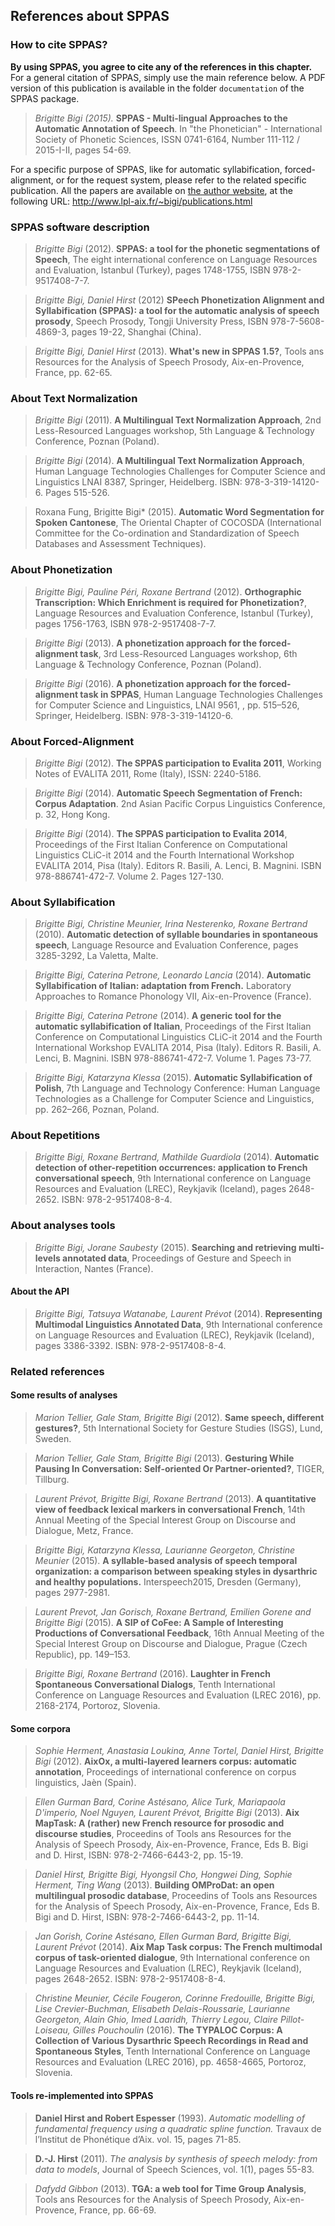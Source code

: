 ## References about SPPAS

### How to cite SPPAS?

**By using SPPAS, you agree to cite any of the references in this chapter.**
For a general citation of SPPAS, simply use the main reference below.
A PDF version of this publication is available in the folder
`documentation` of the SPPAS package. 

> *Brigitte Bigi (2015).*
> **SPPAS - Multi-lingual Approaches to the Automatic Annotation of Speech**.
> In "the Phonetician" - International Society of Phonetic Sciences, 
> ISSN 0741-6164, Number 111-112 / 2015-I-II, pages 54-69. 


For a specific purpose of SPPAS, like for automatic syllabification,
forced-alignment, or for the request system, please refer to the
related specific publication. All the papers are available on
[the author website](http://www.lpl-aix.fr/~bigi), at the following URL:
<http://www.lpl-aix.fr/~bigi/publications.html>


### SPPAS software description

>*Brigitte Bigi* (2012).
>**SPPAS: a tool for the phonetic segmentations of Speech**,
> The eight international conference on Language Resources and Evaluation,
 Istanbul (Turkey), pages 1748-1755, ISBN 978-2-9517408-7-7.

>*Brigitte Bigi, Daniel Hirst* (2012)
>**SPeech Phonetization Alignment and Syllabification (SPPAS):
> a tool for the automatic analysis of speech prosody**,
> Speech Prosody, Tongji University Press, ISBN 978-7-5608-4869-3,
> pages 19-22, Shanghai (China).

>*Brigitte Bigi, Daniel Hirst* (2013).
>**What's new in SPPAS 1.5?**,
> Tools ans Resources for the Analysis of Speech Prosody, Aix-en-Provence,
France, pp. 62-65.


### About Text Normalization

>*Brigitte Bigi* (2011).
>**A Multilingual Text Normalization Approach**,
>2nd Less-Resourced Languages workshop, 5th Language & Technology Conference, Poznan (Poland).

>*Brigitte Bigi* (2014).
>**A Multilingual Text Normalization Approach**,
>Human Language Technologies Challenges for Computer Science and Linguistics LNAI 8387,
>Springer, Heidelberg. ISBN: 978-3-319-14120-6. Pages 515-526.

>Roxana Fung, Brigitte Bigi* (2015).
>**Automatic Word Segmentation for Spoken Cantonese**,
>The Oriental Chapter of COCOSDA (International Committee for the Co-ordination
>and Standardization of Speech Databases and Assessment Techniques).


### About Phonetization

>*Brigitte Bigi, Pauline Péri, Roxane Bertrand* (2012).
>**Orthographic Transcription: Which Enrichment is required for Phonetization?**,
>Language Resources and Evaluation Conference, Istanbul (Turkey),
>pages 1756-1763, ISBN 978-2-9517408-7-7.

>*Brigitte Bigi* (2013).
>**A phonetization approach for the forced-alignment task**,
>3rd Less-Resourced Languages workshop, 6th Language & Technology Conference, Poznan (Poland).

>*Brigitte Bigi* (2016).
>**A phonetization approach for the forced-alignment task in SPPAS**,
>Human Language Technologies Challenges for Computer Science and Linguistics, LNAI 9561, , pp. 515–526,
>Springer, Heidelberg. ISBN: 978-3-319-14120-6.


### About Forced-Alignment

>*Brigitte Bigi* (2012).
>**The SPPAS participation to Evalita 2011**,
>Working Notes of EVALITA 2011, Rome (Italy), ISSN: 2240-5186.

>*Brigitte Bigi* (2014).
>**Automatic Speech Segmentation of French: Corpus Adaptation**.
>2nd Asian Pacific Corpus Linguistics Conference, p. 32, Hong Kong.

>*Brigitte Bigi* (2014).
>**The SPPAS participation to Evalita 2014**,
>Proceedings of the First Italian Conference on Computational Linguistics
>CLiC-it 2014 and the Fourth International Workshop EVALITA 2014, Pisa (Italy).
>Editors R. Basili, A. Lenci, B. Magnini. ISBN 978-886741-472-7.
>Volume 2. Pages 127-130.


### About Syllabification

>*Brigitte Bigi, Christine Meunier, Irina Nesterenko, Roxane Bertrand* (2010).
>**Automatic detection of syllable boundaries in spontaneous speech**,
>Language Resource and Evaluation Conference, pages 3285-3292, La Valetta, Malte.

>*Brigitte Bigi, Caterina Petrone, Leonardo Lancia* (2014).
>**Automatic Syllabification of Italian: adaptation from French.**
>Laboratory Approaches to Romance Phonology VII, Aix-en-Provence (France).

>*Brigitte Bigi, Caterina Petrone* (2014).
>**A generic tool for the automatic syllabification of Italian**,
>Proceedings of the First Italian Conference on Computational Linguistics
>CLiC-it 2014 and the Fourth International Workshop EVALITA 2014, Pisa (Italy).
>Editors R. Basili, A. Lenci, B. Magnini. ISBN 978-886741-472-7.
>Volume 1. Pages 73-77.

>*Brigitte Bigi, Katarzyna Klessa* (2015).
>**Automatic Syllabification of Polish**,
>7th Language and Technology Conference: Human Language Technologies as a Challenge for Computer Science and Linguistics, pp. 262–266, Poznan, Poland.


### About Repetitions

>*Brigitte Bigi, Roxane Bertrand, Mathilde Guardiola* (2014).
>**Automatic detection of other-repetition occurrences: application to French conversational speech**,
>9th International conference on Language Resources and Evaluation (LREC), Reykjavik (Iceland), pages 2648-2652. ISBN: 978-2-9517408-8-4.


### About analyses tools

>*Brigitte Bigi, Jorane Saubesty* (2015).
>**Searching and retrieving multi-levels annotated data**,
>Proceedings of Gesture and Speech in Interaction, Nantes (France).


#### About the API

>*Brigitte Bigi, Tatsuya Watanabe, Laurent Prévot* (2014).
>**Representing Multimodal Linguistics Annotated Data**,
>9th International conference on Language Resources and Evaluation (LREC), Reykjavik (Iceland), pages 3386-3392. ISBN: 978-2-9517408-8-4.


### Related references

#### Some results of analyses

>*Marion Tellier, Gale Stam, Brigitte Bigi* (2012).
>**Same speech, different gestures?**,
>5th International Society for Gesture Studies (ISGS), Lund, Sweden.

>*Marion Tellier, Gale Stam, Brigitte Bigi* (2013).
>**Gesturing While Pausing In Conversation: Self-oriented Or Partner-oriented?**,
>TIGER, Tillburg.

>*Laurent Prévot, Brigitte Bigi, Roxane Bertrand* (2013).
>**A quantitative view of feedback lexical markers in conversational French**,
>14th Annual Meeting of the Special Interest Group on Discourse and Dialogue,
>Metz, France.

>*Brigitte Bigi, Katarzyna Klessa, Laurianne Georgeton, Christine Meunier* (2015).
>**A syllable-based analysis of speech temporal organization: a comparison between speaking styles in dysarthric and healthy populations.**
>Interspeech2015, Dresden (Germany), pages 2977-2981.

>*Laurent Prevot, Jan Gorisch, Roxane Bertrand, Emilien Gorene and Brigitte Bigi* (2015).
>**A SIP of CoFee: A Sample of Interesting Productions of Conversational Feedback**,
>16th Annual Meeting of the Special Interest Group on Discourse and Dialogue,
>Prague (Czech Republic), pp. 149–153.

>*Brigitte Bigi, Roxane Bertrand* (2016).
>**Laughter in French Spontaneous Conversational Dialogs**,
>Tenth International Conference on Language Resources and Evaluation (LREC 2016), pp. 2168-2174, Portoroz, Slovenia.


#### Some corpora

>*Sophie Herment, Anastasia Loukina, Anne Tortel, Daniel Hirst, Brigitte Bigi* (2012).
>**AixOx, a multi-layered learners corpus: automatic annotation**,
>Proceedings of international conference on corpus linguistics, Jaèn (Spain).

>*Ellen Gurman Bard, Corine Astésano, Alice Turk, Mariapaola D'imperio, Noel Nguyen, Laurent Prévot, Brigitte Bigi* (2013).
>**Aix MapTask: A (rather) new French resource for prosodic and discourse studies**,
>Proceedins of Tools ans Resources for the Analysis of Speech Prosody,
>Aix-en-Provence, France, Eds B. Bigi and D. Hirst, ISBN: 978-2-7466-6443-2, pp. 15-19.

>*Daniel Hirst, Brigitte Bigi, Hyongsil Cho, Hongwei Ding, Sophie Herment, Ting Wang* (2013).
>**Building OMProDat: an open multilingual prosodic database**,
>Proceedins of Tools ans Resources for the Analysis of Speech Prosody,
>Aix-en-Provence, France, Eds B. Bigi and D. Hirst, ISBN: 978-2-7466-6443-2, pp. 11-14.

>*Jan Gorish, Corine Astésano, Ellen Gurman Bard, Brigitte Bigi, Laurent Prévot* (2014).
>**Aix Map Task corpus: The French multimodal corpus of task-oriented dialogue**,
>9th International conference on Language Resources and Evaluation (LREC),
>Reykjavik (Iceland), pages 2648-2652. ISBN: 978-2-9517408-8-4.

>*Christine Meunier, Cécile Fougeron, Corinne Fredouille, Brigitte Bigi, Lise Crevier-Buchman, Elisabeth Delais-Roussarie, Laurianne Georgeton, Alain Ghio, Imed Laaridh, Thierry Legou, Claire Pillot-Loiseau, Gilles Pouchoulin* (2016).
>**The TYPALOC Corpus: A Collection of Various Dysarthric Speech Recordings in Read and Spontaneous Styles**,
>Tenth International Conference on Language Resources and Evaluation (LREC 2016), pp. 4658-4665, Portoroz, Slovenia.


#### Tools re-implemented into SPPAS

>**Daniel Hirst and Robert Espesser** (1993).
>*Automatic modelling of fundamental frequency using a quadratic spline function.*
>Travaux de l’Institut de Phonétique d’Aix. vol. 15, pages 71-85.

>**D.-J. Hirst** (2011).
>*The analysis by synthesis of speech melody: from data to models*, 
>Journal of Speech Sciences, vol. 1(1), pages 55-83.

>*Dafydd Gibbon* (2013).
>**TGA: a web tool for Time Group Analysis**,
> Tools ans Resources for the Analysis of Speech Prosody, Aix-en-Provence, France, pp. 66-69.
